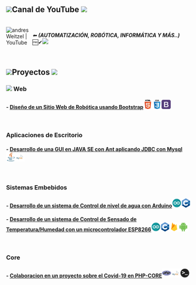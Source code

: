 


## <img width="100px"  src="https://recifeinventarios.com.br/resource/img/loader.gif" />Canal de YouTube <img width="100px"  src="https://recifeinventarios.com.br/resource/img/loader.gif" />
<br />
<a href="https://www.youtube.com/channel/UCuSVXmBcMURyTvbmbcgZalQ?view_as=subscriber" target="_blank">
<img align="left" alt="andresWeitzel | YouTube" width="72px" src="https://cdn.jsdelivr.net/npm/simple-icons@v3/icons/youtube.svg" /></a> 

 *⬅* ***(AUTOMATIZACIÓN, ROBÓTICA, INFORMÁTICA Y MÁS..)*** 🆓✔<img width="22px" src="https://www.ahiva.info/Gifs-Animados/Informatica/Wifi/Wifi-10.gif" /> 
 
<br />

## <img width="80px"  src="https://suap.ifpb.edu.br/static/bi/loading.gif" />Proyectos <img width="80px"  src="https://suap.ifpb.edu.br/static/bi/loading.gif" />

### <img width="80px"  src="https://suap.ifpb.edu.br/static/bi/loading.gif" /> Web 
#### - [Diseño de un Sitio Web de Robótica usando Bootstrap](https://andresweitzel.github.io/)<code><img height="25" src="https://raw.githubusercontent.com/github/explore/80688e429a7d4ef2fca1e82350fe8e3517d3494d/topics/html/html.png"></code><code><img height="25" src="https://raw.githubusercontent.com/github/explore/80688e429a7d4ef2fca1e82350fe8e3517d3494d/topics/css/css.png"></code><code><img height="25" src="https://raw.githubusercontent.com/github/explore/80688e429a7d4ef2fca1e82350fe8e3517d3494d/topics/bootstrap/bootstrap.png"></code>
<br />

### Aplicaciones de Escritorio
#### - [Desarrollo de una GUI en JAVA SE con Ant aplicando JDBC con Mysql](https://github.com/andresWeitzel/Farmaco_NTZ184)<code><img height="25" src="https://raw.githubusercontent.com/github/explore/80688e429a7d4ef2fca1e82350fe8e3517d3494d/topics/java/java.png"></code><code><img height="25" src="https://raw.githubusercontent.com/github/explore/80688e429a7d4ef2fca1e82350fe8e3517d3494d/topics/mysql/mysql.png"></code>

<br />

### Sistemas Embebidos
#### - [Desarrollo de un sistema de Control de nivel de agua con Arduino](https://github.com/andresWeitzel/Proyecto-Sistema-de-Control-para-Tanque-de-Agua)<code><img height="25" src="https://raw.githubusercontent.com/github/explore/80688e429a7d4ef2fca1e82350fe8e3517d3494d/topics/arduino/arduino.png"></code><code><img height="25" src="https://raw.githubusercontent.com/github/explore/80688e429a7d4ef2fca1e82350fe8e3517d3494d/topics/cpp/cpp.png"></code>

#### - [Desarrollo de un sistema de Control de Sensado de Temperatura/Humedad con un microcontrolador ESP8266](https://github.com/andresWeitzel/Sensado_ESP8266_DHT11)<code><img height="25" src="https://raw.githubusercontent.com/github/explore/80688e429a7d4ef2fca1e82350fe8e3517d3494d/topics/arduino/arduino.png"></code><code><img height="25" src="https://raw.githubusercontent.com/github/explore/80688e429a7d4ef2fca1e82350fe8e3517d3494d/topics/cpp/cpp.png"></code><code><img height="25" src="https://raw.githubusercontent.com/github/explore/80688e429a7d4ef2fca1e82350fe8e3517d3494d/topics/firebase/firebase.png"></code><code><img height="25" src="https://raw.githubusercontent.com/github/explore/80688e429a7d4ef2fca1e82350fe8e3517d3494d/topics/android/android.png"></code>

<br />

### Core
#### - [Colaboracion en un proyecto sobre el Covid-19 en PHP-CORE](https://github.com/andresWeitzel/medmask)<code><img height="25" src="https://raw.githubusercontent.com/github/explore/80688e429a7d4ef2fca1e82350fe8e3517d3494d/topics/php/php.png"></code><code><img height="25" src="https://raw.githubusercontent.com/github/explore/80688e429a7d4ef2fca1e82350fe8e3517d3494d/topics/mysql/mysql.png"></code><code><img height="25" src="https://raw.githubusercontent.com/github/explore/80688e429a7d4ef2fca1e82350fe8e3517d3494d/topics/terminal/terminal.png"></code>


